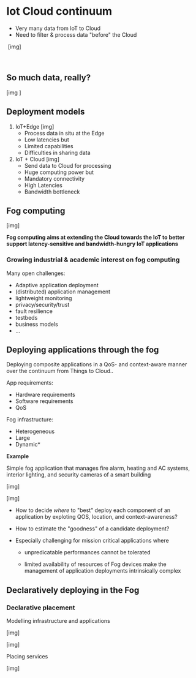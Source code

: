 # Iot Cloud continuum

- Very many data from IoT to Cloud
- Need to filter & process data "before" the Cloud

​	[img]

​	

## So much data, really?

[img ]

## Deployment models

1. IoT+Edge [img]
   - Process data in situ at the Edge
   - Low latencies but
   - Limited capabilities
   - Difficulties in sharing data
2. IoT + Cloud [img]
   - Send data to Cloud for processing
   - Huge computing power but
   - Mandatory connectivity
   - High Latencies
   - Bandwidth bottleneck



## Fog computing

[img]

**Fog computing aims at extending the Cloud towards the IoT to better support latency-sensitive and bandwidth-hungry IoT applications**

### Growing industrial & academic interest on fog computing

Many open challenges:

- Adaptive application deployment
- (distributed) application management
- lightweight monitoring
- privacy/security/trust
- fault resilience
- testbeds
- business models
- ...

## Deploying applications through the fog

Deploying composite applications in a QoS- and context-aware manner over the continuum from Things to Cloud..

App requirements:

- Hardware requirements
- Software requirements
- QoS

Fog infrastructure:

- Heterogeneous
- Large
- Dynamic*

**Example**

Simple fog application that manages fire alarm, heating and AC systems, interior lighting, and security cameras of a smart building

[img]

[img]

- How to decide _where_ to "best" deploy each component of an application by exploting QOS, location, and context-awareness?

- How to estimate the "goodness" of a candidate deployment?

- Especially challenging for mission critical applications where

  - unpredicatable performances cannot be tolerated

  - limited availability of resources of Fog devices make the management of application deployments intrinsically complex

## Declaratively deploying in the Fog

### Declarative placement

Modelling infrastructure and applications

[img]

[img]

Placing services

[img]